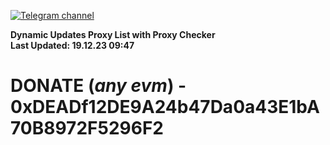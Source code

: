 [![Telegram channel](https://img.shields.io/endpoint?url=https://runkit.io/damiankrawczyk/telegram-badge/branches/master?url=https://t.me/n4z4v0d)](https://t.me/n4z4v0d) 

**Dynamic Updates Proxy List with Proxy Checker**  
**Last Updated: 19.12.23 09:47**

# DONATE (_any evm_) - 0xDEADf12DE9A24b47Da0a43E1bA70B8972F5296F2
